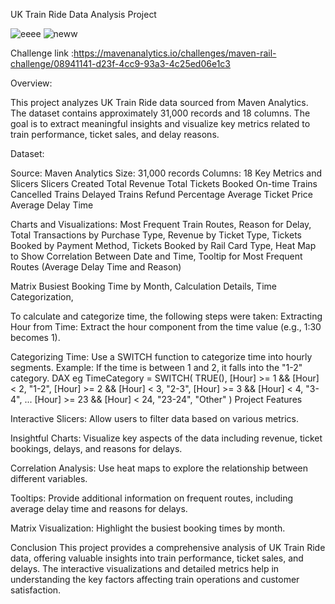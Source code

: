 UK Train Ride Data Analysis Project 

![eeee](https://github.com/user-attachments/assets/ce5aca1d-a1e1-47ce-b299-61da79d5c216)
![neww](https://github.com/user-attachments/assets/a9314cab-bb71-40d8-ae43-80d6cbc8fc35)






Challenge link :https://mavenanalytics.io/challenges/maven-rail-challenge/08941141-d23f-4cc9-93a3-4c25ed06e1c3

Overview:

This project analyzes UK Train Ride data sourced from Maven Analytics. The dataset contains approximately 31,000 records and 18 columns. The goal is to extract meaningful insights and visualize key metrics related to train performance, ticket sales, and delay reasons.

Dataset:

Source: Maven Analytics
Size: 31,000 records
Columns: 18
Key Metrics and Slicers
Slicers Created
Total Revenue
Total Tickets Booked
On-time Trains
Cancelled Trains
Delayed Trains
Refund Percentage
Average Ticket Price
Average Delay Time

Charts and Visualizations:
Most Frequent Train Routes,
Reason for Delay,
Total Transactions by Purchase Type,
Revenue by Ticket Type,
Tickets Booked by Payment Method,
Tickets Booked by Rail Card Type,
Heat Map to Show Correlation Between Date and Time,
Tooltip for Most Frequent Routes (Average Delay Time and Reason)

Matrix
Busiest Booking Time by Month,
Calculation Details,
Time Categorization,

To calculate and categorize time, the following steps were taken:
Extracting Hour from Time:
Extract the hour component from the time value (e.g., 1:30 becomes 1).

Categorizing Time:
Use a SWITCH function to categorize time into hourly segments.
Example: If the time is between 1 and 2, it falls into the "1-2" category.
DAX eg 
TimeCategory = SWITCH(
    TRUE(),
    [Hour] >= 1 && [Hour] < 2, "1-2",
    [Hour] >= 2 && [Hour] < 3, "2-3",
    [Hour] >= 3 && [Hour] < 4, "3-4",
    ...
    [Hour] >= 23 && [Hour] < 24, "23-24",
    "Other"
)
Project Features

Interactive Slicers: Allow users to filter data based on various metrics.

Insightful Charts: Visualize key aspects of the data including revenue, ticket bookings, delays, and reasons for delays.

Correlation Analysis: Use heat maps to explore the relationship between different variables.

Tooltips: Provide additional information on frequent routes, including average delay time and reasons for delays.

Matrix Visualization: Highlight the busiest booking times by month.

Conclusion
This project provides a comprehensive analysis of UK Train Ride data, offering valuable insights into train performance, ticket sales, and delays. The interactive visualizations and detailed metrics help in understanding the key factors affecting train operations and customer satisfaction.
